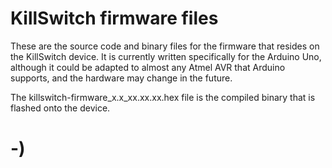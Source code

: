 # KillSwitch firmware files

These are the source code and binary files for the firmware that resides on the
KillSwitch device. It is currently written specifically for the Arduino Uno,
although it could be adapted to almost any Atmel AVR that Arduino supports, and
the hardware may change in the future.

The killswitch-firmware_x.x_xx.xx.xx.hex file is the compiled binary that is
flashed onto the device.

# -)

